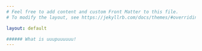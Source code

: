 ```yaml
---
# Feel free to add content and custom Front Matter to this file.
# To modify the layout, see https://jekyllrb.com/docs/themes/#overriding-theme-defaults

layout: default

###### What is uuupuuuuuu!
---
```

